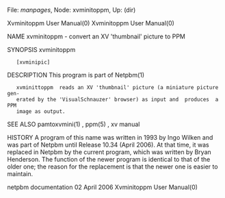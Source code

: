 File: *manpages*,  Node: xvminitoppm,  Up: (dir)

Xvminitoppm User Manual(0)                          Xvminitoppm User Manual(0)



NAME
       xvminitoppm - convert an XV 'thumbnail' picture to PPM


SYNOPSIS
       xvminitoppm

       [xvminipic]


DESCRIPTION
       This program is part of Netpbm(1)

       xvminittoppm  reads an XV 'thumbnail' picture (a miniature picture gen-
       erated by the 'VisualSchnauzer' browser) as input and  produces  a  PPM
       image as output.


SEE ALSO
       pamtoxvmini(1) , ppm(5) , xv manual


HISTORY
       A  program of this name was written in 1993 by Ingo Wilken and was part
       of Netpbm until Release 10.34 (April  2006).   At  that  time,  it  was
       replaced  in  Netpbm by the current program, which was written by Bryan
       Henderson.  The function of the newer program is identical to  that  of
       the  older one; the reason for the replacement is that the newer one is
       easier to maintain.



netpbm documentation             02 April 2006      Xvminitoppm User Manual(0)
